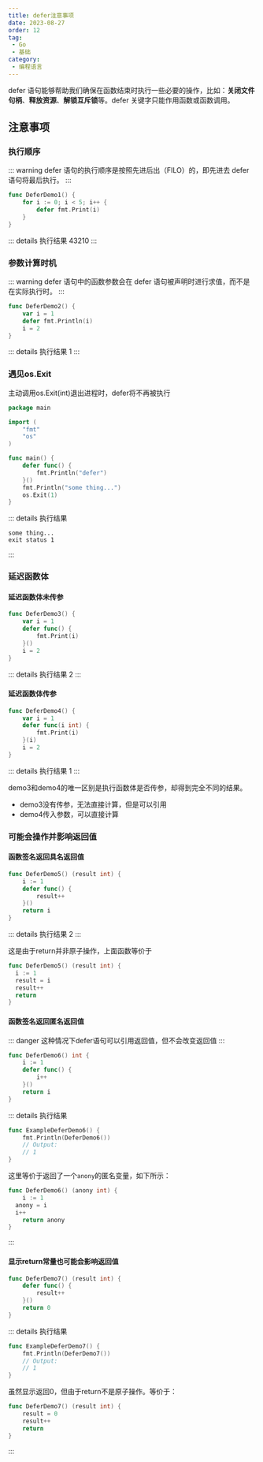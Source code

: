 ```yaml
---
title: defer注意事项
date: 2023-08-27
order: 12
tag:
 - Go
 - 基础
category:
 - 编程语言
---
```


<!-- more -->

defer 语句能够帮助我们确保在函数结束时执行一些必要的操作，比如：**关闭文件句柄**、**释放资源**、**解锁互斥锁**等。defer 关键字只能作用函数或函数调用。

## 注意事项

### 执行顺序

::: warning
defer 语句的执行顺序是按照先进后出（FILO）的，即先进去 defer 语句将最后执行。
:::

```go
func DeferDemo1() {
	for i := 0; i < 5; i++ {
		defer fmt.Print(i) 
	}
}
```

::: details 执行结果
43210
:::

### 参数计算时机

::: warning
defer 语句中的函数参数会在 defer 语句被声明时进行求值，而不是在实际执行时。
:::

```go
func DeferDemo2() {
	var i = 1
	defer fmt.Println(i)
	i = 2
}
```

::: details 执行结果
1
:::

### 遇见os.Exit

主动调用os.Exit(int)退出进程时，defer将不再被执行

```go
package main

import (
	"fmt"
	"os"
)

func main() {
	defer func() {
		fmt.Println("defer")
	}()
	fmt.Println("some thing...")
	os.Exit(1)
}
```

::: details 执行结果
```text
some thing...
exit status 1
```
:::

### 延迟函数体

#### 延迟函数体未传参

```go
func DeferDemo3() {
	var i = 1
	defer func() {
		fmt.Print(i)
	}()
	i = 2
}
```

::: details 执行结果
2
:::

#### 延迟函数体传参

```go
func DeferDemo4() {
	var i = 1
	defer func(i int) {
		fmt.Print(i)
	}(i)
	i = 2
}
```

::: details 执行结果
1
:::

demo3和demo4的唯一区别是执行函数体是否传参，却得到完全不同的结果。

- demo3没有传参，无法直接计算，但是可以引用
- demo4传入参数，可以直接计算

### 可能会操作并影响返回值

#### 函数签名返回具名返回值

```go
func DeferDemo5() (result int) {
	i := 1
	defer func() {
		result++
	}()
	return i
}
```

::: details 执行结果
2
:::

这是由于return并非原子操作，上面函数等价于

```go
func DeferDemo5() (result int) {
  i := 1
  result = i
  result++
  return
}
```

#### 函数签名返回匿名返回值

::: danger
这种情况下defer语句可以引用返回值，但不会改变返回值
:::

```go
func DeferDemo6() int {
	i := 1
	defer func() {
		i++
	}()
	return i
}
```

::: details 执行结果

```go
func ExampleDeferDemo6() {
	fmt.Println(DeferDemo6())
	// Output:
	// 1
}
```

这里等价于返回了一个`anony`的匿名变量，如下所示：

```go
func DeferDemo6() (anony int) {
	i := 1
  anony = i
  i++
	return anony
}
```

:::

#### 显示return常量也可能会影响返回值

```go
func DeferDemo7() (result int) {
	defer func() {
		result++
	}()
	return 0
}
```

::: details 执行结果

```go
func ExampleDeferDemo7() {
	fmt.Println(DeferDemo7())
	// Output:
	// 1
}
```

虽然显示返回0，但由于return不是原子操作。等价于：

```go
func DeferDemo7() (result int) {
	result = 0
	result++
	return 
}
```

:::
